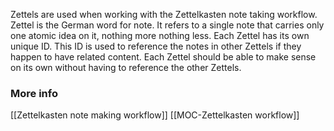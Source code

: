 Zettels are used when working with the Zettelkasten note taking workflow.
Zettel is the German word for note. It refers to a single note that carries only one atomic idea on it, nothing more nothing less.
Each Zettel has its own unique ID. This ID is used to reference the notes in other Zettels if they happen to have related content.
Each Zettel should be able to make sense on its own without having to reference the other Zettels.
### More info
[[Zettelkasten note making workflow]]
[[MOC-Zettelkasten workflow]]
